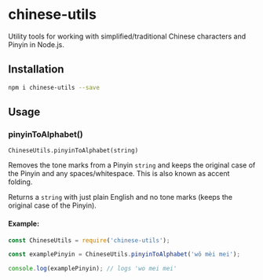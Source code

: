 # chinese-utils

Utility tools for working with simplified/traditional Chinese characters and
Pinyin in Node.js.

## Installation

```bash
npm i chinese-utils --save
```

## Usage

### pinyinToAlphabet()

`ChineseUtils.pinyinToAlphabet(string)`

Removes the tone marks from a Pinyin `string` and keeps the original case of the
Pinyin and any spaces/whitespace. This is also known as accent folding.

Returns a `string` with just plain English and no tone marks (keeps the original
case of the Pinyin).

#### Example:

```js
const ChineseUtils = require('chinese-utils');

const examplePinyin = ChineseUtils.pinyinToAlphabet('wǒ mèi mei');

console.log(examplePinyin); // logs 'wo mei mei'
```

